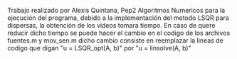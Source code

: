 Trabajo realizado por Alexis Quintana, Pep2 Algoritmos Numericos
para la ejecución del programa, debido a la implementación del metodo LSQR para dispersas, la obtención de los videos tomara tiempo.
En caso de quere reducir dicho tiempo se puede hacer el cambio en el codigo de los archivos fuentes.m y mov_sen.m
dicho cambio consiste en reemplazar la lineas de codigo que digan "u = LSQR_opt(A, b)" por "u = linsolve(A, b)"